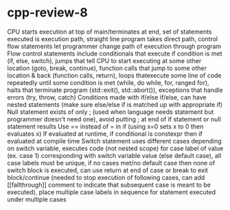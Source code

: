 # cpp-review-8

CPU starts execution at top of main/terminates at end, set of statements executed is execution path, straight line program takes direct path, control flow statements let programmer change path of execution through program
Flow control statements include conditionals that execute if condition is met (if, else, switch), jumps that tell CPU to start executing at some other location (goto, break, continue), function calls that jump to some other location & back (function calls, return), loops thatexecute some line of code repeatedly until some condition is met (while, do while, for, ranged for), halts that terminate program (std::exit(), std::abort()), exceptions that handle errors (try, throw, catch)
Conditions made with if/else if/else, can have nested statements (make sure else/else if is matched up with appropriate if)
Null statement exists of only ; (used when language needs statement but programmer doesn't need one), avoid putting ; at end of if statement or null statement results
Use == instead of = in if (using x=0 sets x to 0 then evaluates x)
If evaluated at runtime, if conditional is constexpr then if evaluated at compile time
Switch statement uses different cases depending on switch variable, executes code (not nested scope) for case label of value (ex. case 1) corresponding with switch variable value (else default case), all case labels must be unique, if no cases met/no default case then none of switch block is executed, can use return at end of case or break to exit block/continue (needed to stop execution of following cases, can add [[fallthrough]] comment to indicate that subsequent case is meant to be executed), place multiple case labels in sequence for statement executed under multiple cases